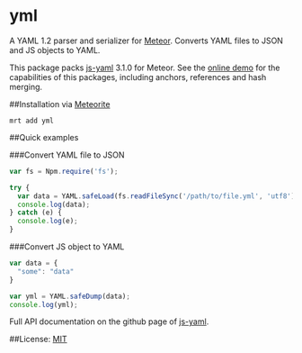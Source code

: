 yml
==========

A YAML 1.2 parser and serializer for [Meteor][1]. Converts YAML files to JSON and JS objects to YAML.

This package packs [js-yaml][3] 3.1.0 for Meteor. See the [online demo][4] for the capabilities of this packages, including anchors, references and hash merging.

##Installation via [Meteorite][2]

```
mrt add yml
```

##Quick examples

###Convert YAML file to JSON

```js
var fs = Npm.require('fs');

try {
  var data = YAML.safeLoad(fs.readFileSync('/path/to/file.yml', 'utf8'));
  console.log(data);
} catch (e) {
  console.log(e);
}
```

###Convert JS object to YAML

```js
var data = {
  "some": "data"
}

var yml = YAML.safeDump(data);
console.log(yml);
```

Full API documentation on the github page of [js-yaml][3].

##License: [MIT][5]

  [1]: https://www.meteor.com/
  [2]: https://github.com/oortcloud/meteorite/
  [3]: https://github.com/nodeca/js-yaml
  [4]: http://nodeca.github.io/js-yaml/
  [5]: https://github.com/udondan/meteor-yml/blob/master/LICENSE
